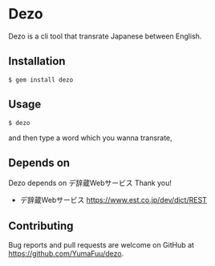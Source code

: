 # Dezo
Dezo is a cli tool that transrate Japanese between English.


## Installation

    $ gem install dezo

## Usage

`$ dezo` 


and then type a word which you wanna transrate,


## Depends on
Dezo depends on デ辞蔵Webサービス
Thank you!

- デ辞蔵Webサービス
https://www.est.co.jp/dev/dict/REST

## Contributing

Bug reports and pull requests are welcome on GitHub at https://github.com/YumaFuu/dezo.
